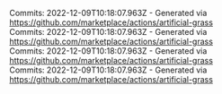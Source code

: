 Commits: 2022-12-09T10:18:07.963Z - Generated via https://github.com/marketplace/actions/artificial-grass
<br>
Commits: 2022-12-09T10:18:07.963Z - Generated via https://github.com/marketplace/actions/artificial-grass
<br>
Commits: 2022-12-09T10:18:07.963Z - Generated via https://github.com/marketplace/actions/artificial-grass
<br>
Commits: 2022-12-09T10:18:07.963Z - Generated via https://github.com/marketplace/actions/artificial-grass
<br>
